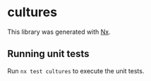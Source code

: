 # cultures

This library was generated with [Nx](https://nx.dev).

## Running unit tests

Run `nx test cultures` to execute the unit tests.
